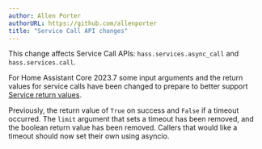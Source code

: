 ```yaml
---
author: Allen Porter
authorURL: https://github.com/allenporter
title: "Service Call API changes"
---
```


This change affects Service Call APIs: `hass.services.async_call` and `hass.services.call`.

For Home Assistant Core 2023.7 some input arguments and the return values for service calls have
been changed to prepare to better support [Service return values](https://github.com/home-assistant/architecture/discussions/777#discussioncomment-6127898). 

Previously, the return value of `True` on success and `False` if a timeout occurred. The `limit`
argument that sets a timeout has been removed, and the boolean return value has been removed.
Callers that would like a timeout should now set their own using asyncio.